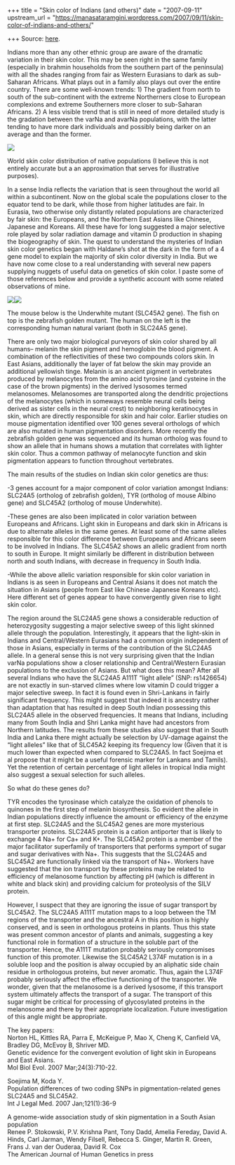 +++
title = "Skin color of Indians (and others)"
date = "2007-09-11"
upstream_url = "https://manasataramgini.wordpress.com/2007/09/11/skin-color-of-indians-and-others/"

+++
Source: [here](https://manasataramgini.wordpress.com/2007/09/11/skin-color-of-indians-and-others/).

Indians more than any other ethnic group are aware of the dramatic variation in their skin color. This may be seen right in the same family
(especially in brahmin households from the southern part of the
peninsula) with all the shades ranging from fair as Western Eurasians to dark as sub-Saharan Africans. What plays out in a family also plays out over the entire country. There are some well-known trends: 1) The gradient from north to south of the sub-continent with the extreme Northerners close to European complexions and extreme Southerners more closer to sub-Saharan Africans. 2) A less visible trend that is still in need of more detailed study is the gradation between the varNa and avarNa populations, with the latter tending to have more dark individuals and possibly being darker on an average and than the former.

[![](https://i1.wp.com/bp3.blogger.com/_ZhvcTTaaD_4/RuYpT_XcXoI/AAAAAAAAAOU/IarDdpXSHqI/s320/skin_color_distribution.gif)](http://bp3.blogger.com/_ZhvcTTaaD_4/RuYpT_XcXoI/AAAAAAAAAOU/IarDdpXSHqI/s1600-h/skin_color_distribution.gif)

World skin color distribution of native populations (I believe this is not entirely accurate but a an approximation that serves for illustrative purposes).

In a sense India reflects the variation that is seen throughout the world all within a subcontinent. Now on the global scale the populations closer to the equator tend to be dark, while those from higher latitudes are fair. In Eurasia, two otherwise only distantly related populations are characterized by fair skin: the Europeans, and the Northern East Asians like Chinese, Japanese and Koreans. All these have for long suggested a major selective role played by solar radiation damage and vitamin D production in shaping the biogeography of skin. The quest to understand the mysteries of Indian skin color genetics began with Haldane’s shot at the dark in the form of a 4 gene model to explain the majority of skin color diversity in India. But we have now come close to a real understanding with several new papers supplying nuggets of useful data on genetics of skin color. I paste some of those references below and provide a synthetic account with some related observations of mine.

[![](https://i0.wp.com/bp3.blogger.com/_ZhvcTTaaD_4/RuYpT_XcXnI/AAAAAAAAAOM/bds9pArFBY8/s320/mouse_underwhite.jpg)](http://bp3.blogger.com/_ZhvcTTaaD_4/RuYpT_XcXnI/AAAAAAAAAOM/bds9pArFBY8/s1600-h/mouse_underwhite.jpg)[![](https://i2.wp.com/bp2.blogger.com/_ZhvcTTaaD_4/RuYpTvXcXmI/AAAAAAAAAOE/A91uI81c1Z8/s320/golden_zfish.jpg)](http://bp2.blogger.com/_ZhvcTTaaD_4/RuYpTvXcXmI/AAAAAAAAAOE/A91uI81c1Z8/s1600-h/golden_zfish.jpg)

The mouse below is the Underwhite mutant (SLC45A2 gene). The fish on top is the zebrafish golden mutant. The human on the left is the corresponding human natural variant (both in SLC24A5 gene).

There are only two major biological purveyors of skin color shared by all humans– melanin the skin pigment and hemoglobin the blood pigment. A combination of the reflectivities of these two compounds colors skin. In East Asians, additionally the layer of fat below the skin may provide an additional yellowish tinge. Melanin is an ancient pigment in vertebrates produced by melanocytes from the amino acid tyrosine (and cysteine in the case of the brown pigments) in the derived lysosomes termed melanosomes. Melanosomes are transported along the dendritic projections of the melanocytes (which in someways resemble neural cells being derived as sister cells in the neural crest) to neighboring keratinocytes in skin, which are directly responsible for skin and hair color. Earlier studies on mouse pigmentation identified over 100 genes several orthologs of which are also mutated in human pigmentation disorders. More recently the zebrafish golden gene was sequenced and its human ortholog was found to show an allele that in humans shows a mutation that correlates with lighter skin color. Thus a common pathway of melanocyte function and skin pigmentation appears to function throughout vertebrates.

The main results of the studies on Indian skin color genetics are thus:

-3 genes account for a major component of color variation amongst Indians:  
SLC24A5 (ortholog of zebrafish golden), TYR (ortholog of mouse Albino gene) and SLC45A2 (ortholog of mouse Underwhite).

-These genes are also been implicated in color variation between Europeans and Africans. Light skin in Europeans and dark skin in Africans is due to alternate alleles in the same genes. At least some of the same alleles responsible for this color difference between Europeans and Africans seem to be involved in Indians. The SLC45A2 shows an allelic gradient from north to south in Europe. It might similarly be different in distribution between north and south Indians, with decrease in frequency in South India.

-While the above allelic variation responsible for skin color variation in Indians is as seen in Europeans and Central Asians it does not match the situation in Asians (people from East like Chinese Japanese Koreans etc). Here different set of genes appear to have convergently given rise to light skin color.

The region around the SLC24A5 gene shows a considerable reduction of heterozygosity suggesting a major selective sweep of this light skinned allele through the population. Interestingly, it appears that the light-skin in Indians and Central/Western Eurasians had a common origin independent of those in Asians, especially in terms of the contribution of the SLC24A5 allele. In a general sense this is not very surprising given that the Indian varNa populations show a closer relationship and Central/Western Eurasian populations to the exclusion of Asians. But what does this mean? After all several Indians who have the SLC24A5 A111T “light allele” (SNP: rs1426654) are not exactly in sun-starved climes where low vitamin D could trigger a major selective sweep. In fact it is found even in Shri-Lankans in fairly significant frequency. This might suggest that indeed it is ancestry rather than adaptation that has resulted in deep South Indian possessing this SLC24A5 allele in the observed frequencies. It means that Indians, including many from South India and Shri Lanka might have had ancestors from Northern latitudes. The results from these studies also suggest that in South India and Lanka there might actually be selection by UV-damage against the “light alleles” like that of SLC45A2 keeping its frequency low
(Given that it is much lower than expected when compared to SLC24A5. In
fact Soejima et al propose that it might be a useful forensic marker for Lankans and Tamils). Yet the retention of certain percentage of light alleles in tropical India might also suggest a sexual selection for such alleles.

So what do these genes do?

TYR encodes the tyrosinase which catalyze the oxidation of phenols to quinones in the first step of melanin biosynthesis. So evident the allele in Indian populations directly influence the amount or efficiency of the enzyme at first step. SLC24A5 and the SLC45A2 genes are more mysterious transporter proteins. SLC24A5 protein is a cation antiporter that is likely to exchange 4 Na+ for Ca+ and K+. The SLC45A2 protein is a member of the major facilitator superfamily of transporters that performs symport of sugar and sugar derivatives with Na+. This suggests that the SLC24A5 and SLC45A2 are functionally linked via the transport of Na+. Workers have suggested that the ion transport by these proteins may be related to efficiency of melanosome function by affecting pH
(which is different in white and black skin) and providing calcium for
proteolysis of the SILV protein.

However, I suspect that they are ignoring the issue of sugar transport by SLC45A2. The SLC24A5 A111T mutation maps to a loop between the TM regions of the transporter and the ancestral A in this position is highly conserved, and is seen in orthologous proteins in plants. Thus this state was present common ancestor of plants and animals, suggesting a key functional role in formation of a structure in the soluble part of the transporter. Hence, the A111T mutation probably seriously compromises function of this promoter. Likewise the SLC45A2 L374F mutation is in a soluble loop and the position is alway occupied by an aliphatic side chain residue in orthologous proteins, but never aromatic. Thus, again the L374F probably seriously affect the effective functioning of the transporter. We wonder, given that the melanosome is a derived lysosome, if this transport system ultimately affects the transport of a sugar. The transport of this sugar might be critical for processing of glycosylated proteins in the melanosome and there by their appropriate localization. Future investigation of this angle might be appropriate.

The key papers:  
Norton HL, Kittles RA, Parra E, McKeigue P, Mao X, Cheng K, Canfield VA,  
Bradley DG, McEvoy B, Shriver MD.  
Genetic evidence for the convergent evolution of light skin in Europeans and East Asians.  
Mol Biol Evol. 2007 Mar;24(3):710-22.

Soejima M, Koda Y.  
Population differences of two coding SNPs in pigmentation-related genes SLC24A5 and SLC45A2.  
Int J Legal Med. 2007 Jan;121(1):36-9

A genome-wide association study of skin pigmentation in a South Asian population  
Renee P. Stokowski, P.V. Krishna Pant, Tony Dadd, Amelia Fereday, David A. Hinds, Carl Jarman, Wendy Filsell, Rebecca S. Ginger, Martin R. Green, Frans J. van der Ouderaa, David R. Cox  
The American Journal of Human Genetics in press

